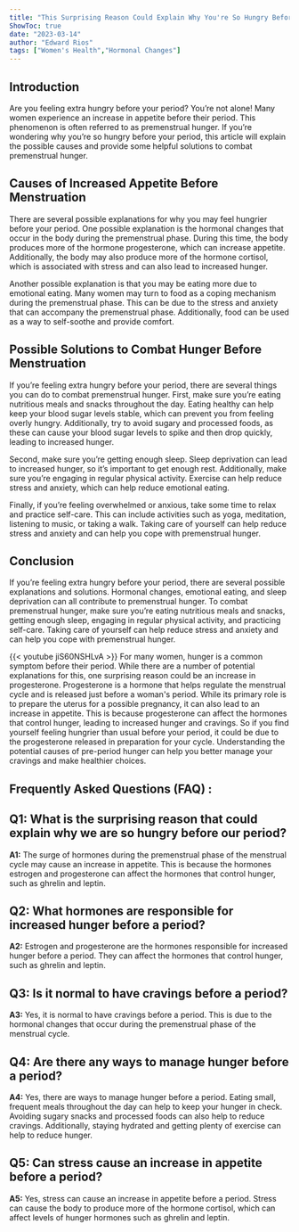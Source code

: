 ```yaml
---
title: "This Surprising Reason Could Explain Why You're So Hungry Before Your Period!"
ShowToc: true 
date: "2023-03-14"
author: "Edward Rios" 
tags: ["Women's Health","Hormonal Changes"]
---
```

## Introduction
Are you feeling extra hungry before your period? You’re not alone! Many women experience an increase in appetite before their period. This phenomenon is often referred to as premenstrual hunger. If you’re wondering why you’re so hungry before your period, this article will explain the possible causes and provide some helpful solutions to combat premenstrual hunger. 

## Causes of Increased Appetite Before Menstruation
There are several possible explanations for why you may feel hungrier before your period. One possible explanation is the hormonal changes that occur in the body during the premenstrual phase. During this time, the body produces more of the hormone progesterone, which can increase appetite. Additionally, the body may also produce more of the hormone cortisol, which is associated with stress and can also lead to increased hunger. 

Another possible explanation is that you may be eating more due to emotional eating. Many women may turn to food as a coping mechanism during the premenstrual phase. This can be due to the stress and anxiety that can accompany the premenstrual phase. Additionally, food can be used as a way to self-soothe and provide comfort. 

## Possible Solutions to Combat Hunger Before Menstruation
If you’re feeling extra hungry before your period, there are several things you can do to combat premenstrual hunger. First, make sure you’re eating nutritious meals and snacks throughout the day. Eating healthy can help keep your blood sugar levels stable, which can prevent you from feeling overly hungry. Additionally, try to avoid sugary and processed foods, as these can cause your blood sugar levels to spike and then drop quickly, leading to increased hunger. 

Second, make sure you’re getting enough sleep. Sleep deprivation can lead to increased hunger, so it’s important to get enough rest. Additionally, make sure you’re engaging in regular physical activity. Exercise can help reduce stress and anxiety, which can help reduce emotional eating. 

Finally, if you’re feeling overwhelmed or anxious, take some time to relax and practice self-care. This can include activities such as yoga, meditation, listening to music, or taking a walk. Taking care of yourself can help reduce stress and anxiety and can help you cope with premenstrual hunger. 

## Conclusion
If you’re feeling extra hungry before your period, there are several possible explanations and solutions. Hormonal changes, emotional eating, and sleep deprivation can all contribute to premenstrual hunger. To combat premenstrual hunger, make sure you’re eating nutritious meals and snacks, getting enough sleep, engaging in regular physical activity, and practicing self-care. Taking care of yourself can help reduce stress and anxiety and can help you cope with premenstrual hunger.

{{< youtube jiS60NSHLvA >}} 
For many women, hunger is a common symptom before their period. While there are a number of potential explanations for this, one surprising reason could be an increase in progesterone. Progesterone is a hormone that helps regulate the menstrual cycle and is released just before a woman's period. While its primary role is to prepare the uterus for a possible pregnancy, it can also lead to an increase in appetite. This is because progesterone can affect the hormones that control hunger, leading to increased hunger and cravings. So if you find yourself feeling hungrier than usual before your period, it could be due to the progesterone released in preparation for your cycle. Understanding the potential causes of pre-period hunger can help you better manage your cravings and make healthier choices.

## Frequently Asked Questions (FAQ) :
## Q1: What is the surprising reason that could explain why we are so hungry before our period? 

**A1:** The surge of hormones during the premenstrual phase of the menstrual cycle may cause an increase in appetite. This is because the hormones estrogen and progesterone can affect the hormones that control hunger, such as ghrelin and leptin. 

## Q2: What hormones are responsible for increased hunger before a period?

**A2:** Estrogen and progesterone are the hormones responsible for increased hunger before a period. They can affect the hormones that control hunger, such as ghrelin and leptin. 

## Q3: Is it normal to have cravings before a period?

**A3:** Yes, it is normal to have cravings before a period. This is due to the hormonal changes that occur during the premenstrual phase of the menstrual cycle. 

## Q4: Are there any ways to manage hunger before a period?

**A4:** Yes, there are ways to manage hunger before a period. Eating small, frequent meals throughout the day can help to keep your hunger in check. Avoiding sugary snacks and processed foods can also help to reduce cravings. Additionally, staying hydrated and getting plenty of exercise can help to reduce hunger. 

## Q5: Can stress cause an increase in appetite before a period?

**A5:** Yes, stress can cause an increase in appetite before a period. Stress can cause the body to produce more of the hormone cortisol, which can affect levels of hunger hormones such as ghrelin and leptin.




